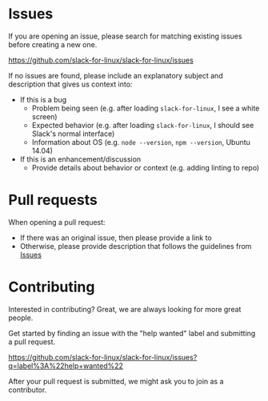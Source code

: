 # Issues
If you are opening an issue, please search for matching existing issues before creating a new one.

https://github.com/slack-for-linux/slack-for-linux/issues

If no issues are found, please include an explanatory subject and description that gives us context into:

- If this is a bug
	- Problem being seen (e.g. after loading `slack-for-linux`, I see a white screen)
	- Expected behavior (e.g. after loading `slack-for-linux`, I should see Slack's normal interface)
	- Information about OS (e.g. `node --version`, `npm --version`, Ubuntu 14.04)
- If this is an enhancement/discussion
	- Provide details about behavior or context (e.g. adding linting to repo)

# Pull requests
When opening a pull request:

- If there was an original issue, then please provide a link to
- Otherwise, please provide description that follows the guidelines from [Issues](#issues)

# Contributing
Interested in contributing? Great, we are always looking for more great people.

Get started by finding an issue with the "help wanted" label and submitting a pull request.

https://github.com/slack-for-linux/slack-for-linux/issues?q=label%3A%22help+wanted%22

After your pull request is submitted, we might ask you to join as a contributor.
